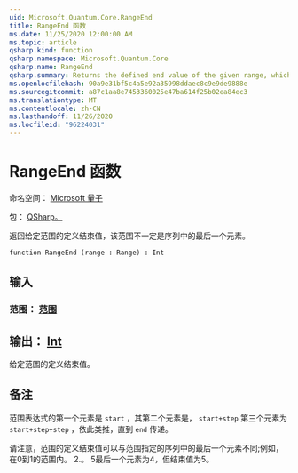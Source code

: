 ```yaml
---
uid: Microsoft.Quantum.Core.RangeEnd
title: RangeEnd 函数
ms.date: 11/25/2020 12:00:00 AM
ms.topic: article
qsharp.kind: function
qsharp.namespace: Microsoft.Quantum.Core
qsharp.name: RangeEnd
qsharp.summary: Returns the defined end value of the given range, which is not necessarily the last element in the sequence.
ms.openlocfilehash: 90a9e31bf5c4a5e92a35998ddaec8c9e9de9888e
ms.sourcegitcommit: a87c1aa8e7453360025e47ba614f25b02ea84ec3
ms.translationtype: MT
ms.contentlocale: zh-CN
ms.lasthandoff: 11/26/2020
ms.locfileid: "96224031"
---
```

# <a name="rangeend-function"></a>RangeEnd 函数

命名空间： [Microsoft 量子](xref:Microsoft.Quantum.Core)

包： [QSharp。](https://nuget.org/packages/Microsoft.Quantum.QSharp.Core)


返回给定范围的定义结束值，该范围不一定是序列中的最后一个元素。

```qsharp
function RangeEnd (range : Range) : Int
```


## <a name="input"></a>输入

### <a name="range--range"></a>范围： [范围](xref:microsoft.quantum.lang-ref.range)





## <a name="output--int"></a>输出： [Int](xref:microsoft.quantum.lang-ref.int)

给定范围的定义结束值。

## <a name="remarks"></a>备注

范围表达式的第一个元素是 `start` ，其第二个元素是， `start+step` 第三个元素为 `start+step+step` ，依此类推，直到 `end` 传递。

请注意，范围的定义结束值可以与范围指定的序列中的最后一个元素不同;例如，在0到1的范围内。 2.。 5最后一个元素为4，但结束值为5。